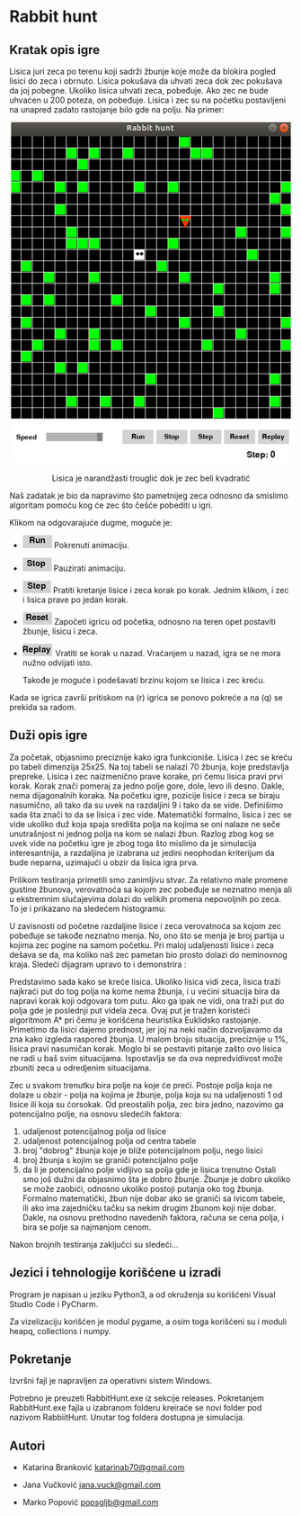 # Rabbit hunt

Kratak opis igre
-----------------

Lisica juri zeca po terenu koji sadrži žbunje koje može da blokira pogled lisici do zeca i obrnuto. Lisica pokušava da uhvati zeca dok zec pokušava da joj pobegne. Ukoliko lisica uhvati zeca, pobeđuje. Ako zec ne bude uhvaćen u 200 poteza, on pobeđuje. Lisica i zec su na početku postavljeni na unapred zadato rastojanje bilo gde na polju. Na primer: 



<p align="center">
  <img width="498" height="607"  src= images/pocetna.png>
</p>

<p align="center">
 Lisica je narandžasti trouglić dok je zec beli kvadratić
</p>



 Naš zadatak je bio da napravimo što pametnijeg zeca odnosno da smislimo algoritam pomoću kog će zec što češće pobediti u igri. 
   
Klikom na odgovarajuće dugme, moguće je:


* ![](images/run.png)  Pokrenuti animaciju.

* ![](images/stop.png)  Pauzirati animaciju.

* ![](images/step.png)  Pratiti kretanje lisice i zeca korak po korak. Jednim klikom, i zec i lisica prave po jedan korak.

* ![](images/reset.png)  Započeti igricu od početka, odnosno na teren opet postaviti žbunje, lisicu i zeca.

* ![](images/replay.png)  Vratiti se korak u nazad. Vraćanjem u nazad, igra se ne mora nužno odvijati isto.

  Takođe je moguće i podešavati brzinu kojom se lisica i zec kreću.

Kada se igrica završi pritiskom na (r) igrica se ponovo pokreće a na (q) se prekida sa radom.

                                  
Duži opis igre
-----------------

Za početak, objasnimo preciznije kako igra funkcioniše. Lisica i zec se kreću po tabeli dimenzija 25x25. Na toj tabeli se nalazi 70 žbunja, koje predstavlja prepreke. Lisica i zec naizmenično prave korake, pri čemu lisica pravi prvi korak. Korak znači pomeraj za jedno polje gore, dole, levo ili desno. Dakle, nema dijagonalnih koraka. Na početku igre, pozicije lisice i zeca se biraju nasumično, ali tako da su uvek na razdaljini 9 i tako da se vide. Definišimo sada šta znači to da se lisica i zec vide. Matematički formalno, lisica i zec se vide ukoliko duž koja spaja središta polja na kojima se oni nalaze ne seče unutrašnjost ni jednog polja na kom se nalazi žbun. Razlog zbog kog se uvek vide na početku igre je zbog toga što mislimo da je simulacija interesantnija, a razdaljina je izabrana uz jedini neophodan kriterijum da bude neparna, uzimajući u obzir da lisica igra prva.

Prilikom testiranja primetili smo zanimljivu stvar. Za relativno male promene gustine žbunova, verovatnoća sa kojom zec pobeđuje se neznatno menja ali u ekstremnim slučajevima dolazi do velikih promena nepovoljnih po zeca. To je i prikazano na sledećem histogramu:


U zavisnosti od početne razdaljine lisice i zeca verovatnoća sa kojom zec pobeđuje se takođe neznatno menja. No, ono što se menja je broj partija u kojima zec pogine na samom početku. Pri maloj udaljenosti lisice i zeca dešava se da, ma koliko naš zec pametan bio prosto dolazi do neminovnog kraja. Sledeći dijagram upravo to i demonstrira :




Predstavimo sada kako se kreće lisica. Ukoliko lisica vidi zeca, lisica traži najkraći put do tog polja na kome nema žbunja, i u većini situacija bira da napravi korak koji odgovara tom putu. Ako ga ipak ne vidi, ona traži put do polja gde je poslednji put videla zeca. Ovaj put je tražen koristeći algoritmom A* pri čemu je korišćena heuristika Euklidsko rastojanje. Primetimo da lisici dajemo prednost, jer joj na neki način dozvoljavamo da zna kako izgleda raspored žbunja. U malom broju situacija, preciznije u 1%, lisica pravi nasumičan korak. Moglo bi se postaviti pitanje zašto ovo lisica ne radi u baš svim situacijama. Ispostavlja se da ova nepredvidivost može zbuniti zeca u odredjenim situacijama.

Zec u svakom trenutku bira polje na koje će preći. Postoje polja koja ne dolaze u obzir - polja na kojima je žbunje, polja koja su na udaljenosti 1 od lisice ili koja su ćorsokak. Od preostalih polja, zec bira jedno, nazovimo ga potencijalno polje, na osnovu sledećih faktora:
1) udaljenost potencijalnog polja od lisice
2) udaljenost potencijalnog polja od centra tabele
3) broj "dobrog" žbunja koje je bliže potencijalnom polju, nego lisici
4) broj žbunja s kojim se graniči potencijalno polje
5) da li je potencijalno polje vidljivo sa polja gde je lisica trenutno
Ostali smo još dužni da objasnimo šta je dobro žbunje. Žbunje je dobro ukoliko se može zaobići, odnosno ukoliko postoji putanja oko tog žbunja. Formalno matematički, žbun nije dobar ako se graniči sa ivicom tabele, ili ako ima zajedničku tačku sa nekim drugim žbunom koji nije dobar. Dakle, na osnovu prethodno navedenih faktora, računa se cena polja, i bira se polje sa najmanjom cenom.

Nakon brojnih testiranja zaključci su sledeći...


Jezici i tehnologije korišćene u izradi
---------------------------------------
Program je napisan u jeziku Python3, a od okruženja su korišćeni Visual Studio Code i PyCharm.

Za vizelizaciju korišćen je modul pygame, a osim toga korišćeni su i moduli heapq, collections i numpy. 

Pokretanje
----------
Izvršni fajl je napravljen za operativni sistem Windows.

Potrebno je preuzeti RabbitHunt.exe iz sekcije releases. Pokretanjem RabbitHunt.exe fajla u izabranom folderu kreiraće se novi folder pod nazivom RabbiitHunt. Unutar tog foldera dostupna je simulacija. 


Autori
-------

* Katarina Branković
    katarinab70@gmail.com

* Jana Vučković
    jana.vuck@gmail.com

* Marko Popović
    popsgljb@gmail.com

